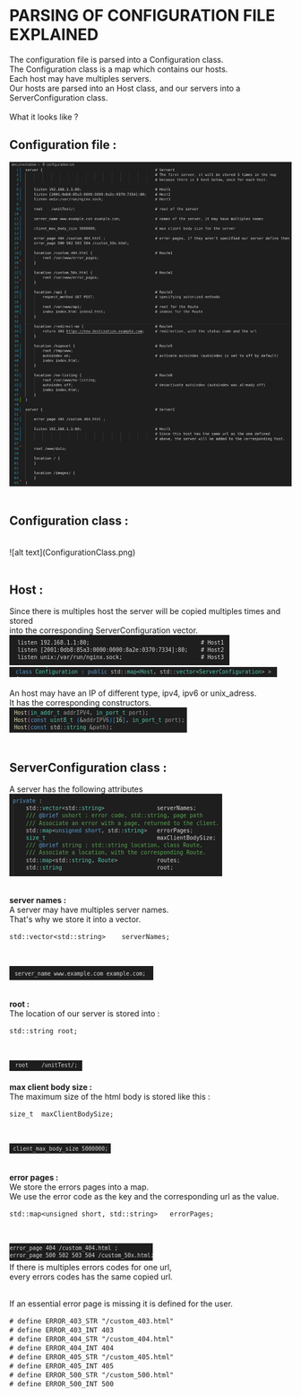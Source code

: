 # **PARSING OF CONFIGURATION FILE EXPLAINED**

The configuration file is parsed into a Configuration class.<br>
The Configuration class is a map which contains our hosts.<br>
Each host may have multiples servers.<br>
Our hosts are parsed into an Host class, and our servers into a ServerConfiguration class.<br>
<br>
What it looks like ? <br>

## __Configuration file :__ <br>
![alt text](ServerConfigurationExample.png) <br>
<br>

## __Configuration class :__ 
<br>
![alt text](ConfigurationClass.png) <br>
<br>

## __Host :__ <br>
Since there is multiples host the server will be copied multiples times and stored <br>
into the corresponding ServerConfiguration vector. <br>
![alt text](Host_conf.png) <br>
![alt text](Host_map.png) <br>
<br>
An host may have an IP of different type, ipv4, ipv6 or unix_adress. <br>
It has the corresponding constructors. <br>
![alt text](Host_constructors.png) <br>
<br>

## __ServerConfiguration class :__ <br>
A server has the following attributes <br>
![alt text](ServerConfiguration_attributes.png) <br>
<br> 

__server names :__ <br>
A server may have multiples server names. <br>
That's why we store it into a vector. <br>
```
std::vector<std::string>	serverNames;
```
<br>

![alt text](server_names.png) <br>
<br>

__root :__
<br>
The location of our server is stored into : <br>
```
std::string	root;
```
<br>

![alt text](server_root.png) <br>
<br>
__max client body size :__
<br>
The maximum size of the html body is stored like this : <br>
```
size_t	maxClientBodySize;
```
<br>

![alt text](max_client_body_size.png) <br>
<br>

__error pages :__ <br>
We store the errors pages into a map. <br>
We use the error code as the key and the corresponding url as the value. <br>
```
std::map<unsigned short, std::string>	errorPages;
```
<br>

![alt text](error_pages.png) <br>
If there is multiples errors codes for one url, <br>
every errors codes has the same copied url. <br>
<br> 

If an essential error page is missing it is defined for the user. <br>
```
# define ERROR_403_STR "/custom_403.html"
# define ERROR_403_INT 403
# define ERROR_404_STR "/custom_404.html"
# define ERROR_404_INT 404
# define ERROR_405_STR "/custom_405.html"
# define ERROR_405_INT 405
# define ERROR_500_STR "/custom_500.html"
# define ERROR_500_INT 500
```
<br>
